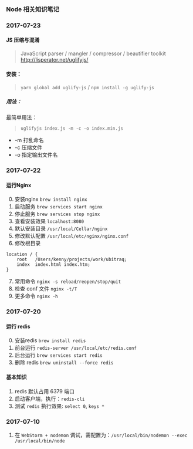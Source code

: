 ### Node 相关知识笔记

### 2017-07-23
#### JS 压缩与混淆
>JavaScript parser / mangler / compressor / beautifier toolkit http://lisperator.net/uglifyjs/

#### 安装：
> `yarn global add uglify-js` / `npm install -g uglify-js`

##### 用法：
最简单用法：
> `uglifyjs index.js -m -c -o index.min.js`
* -m 打乱命名
* -c 压缩文件
* -o 指定输出文件名

### 2017-07-22
#### 运行Nginx
0. 安装nginx `brew install nginx`
1. 启动服务 `brew services start nginx`
2. 停止服务 `brew services stop nginx`
3. 查看安装效果 `localhost:8080`
4. 默认安装目录 `/usr/local/Cellar/nginx`
5. 修改默认配置 `/usr/local/etc/nginx/nginx.conf`
6. 修改根目录
```
location / {
    root   /Users/kenny/projects/work/ubitraq;
    index  index.html index.htm;
}
```
7. 常用命令 `nginx -s reload/reopen/stop/quit`
8. 检查 conf 文件 `nginx -t/T`
9. 更多命令 `nginx -h`

### 2017-07-20
#### 运行 redis
0. 安装redis `brew install redis`
1. 前台运行 `redis-server /usr/local/etc/redis.conf`
2. 后台运行 `brew services start redis`
3. 删除 redis `brew uninstall --force redis`

#### 基本知识
1. redis 默认占用 6379 端口
2. 启动客户端，执行：`redis-cli`
3. 测试 `redis` 执行效果: `select 0`, `keys *` 


### 2017-07-10
1. 在 `WebStorm + nodemon` 调试，需配置为：`/usr/local/bin/nodemon --exec /usr/local/bin/node`


